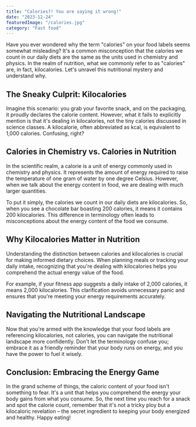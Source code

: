 ```yaml
---
title: "Calories?! You are saying it wrong!"
date: "2023-12-24"
featuredImage: "/calories.jpg"
category: "Fast food"
---
```


Have you ever wondered why the term "calories" on your food labels seems somewhat misleading? It's a common misconception that the calories we count in our daily diets are the same as the units used in chemistry and physics. In the realm of nutrition, what we commonly refer to as "calories" are, in fact, kilocalories. Let's unravel this nutritional mystery and understand why.

## The Sneaky Culprit: Kilocalories

Imagine this scenario: you grab your favorite snack, and on the packaging, it proudly declares the calorie content. However, what it fails to explicitly mention is that it's dealing in kilocalories, not the tiny calories discussed in science classes. A kilocalorie, often abbreviated as kcal, is equivalent to 1,000 calories. Confusing, right?

## Calories in Chemistry vs. Calories in Nutrition

In the scientific realm, a calorie is a unit of energy commonly used in chemistry and physics. It represents the amount of energy required to raise the temperature of one gram of water by one degree Celsius. However, when we talk about the energy content in food, we are dealing with much larger quantities.

To put it simply, the calories we count in our daily diets are kilocalories. So, when you see a chocolate bar boasting 200 calories, it means it contains 200 kilocalories. This difference in terminology often leads to misconceptions about the energy content of the food we consume.

## Why Kilocalories Matter in Nutrition

Understanding the distinction between calories and kilocalories is crucial for making informed dietary choices. When planning meals or tracking your daily intake, recognizing that you're dealing with kilocalories helps you comprehend the actual energy value of the food.

For example, if your fitness app suggests a daily intake of 2,000 calories, it means 2,000 kilocalories. This clarification avoids unnecessary panic and ensures that you're meeting your energy requirements accurately.

## Navigating the Nutritional Landscape

Now that you're armed with the knowledge that your food labels are referencing kilocalories, not calories, you can navigate the nutritional landscape more confidently. Don't let the terminology confuse you; embrace it as a friendly reminder that your body runs on energy, and you have the power to fuel it wisely.

## Conclusion: Embracing the Energy Game

In the grand scheme of things, the caloric content of your food isn't something to fear. It's a unit that helps you comprehend the energy your body gains from what you consume. So, the next time you reach for a snack and spot the calorie count, remember that it's not a tricky ploy but a kilocaloric revelation – the secret ingredient to keeping your body energized and healthy. Happy eating!
